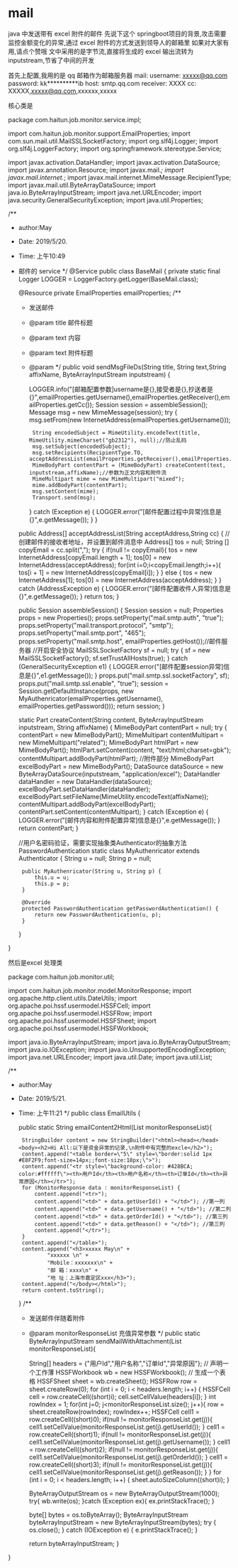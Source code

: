 # mail
java 中发送带有 excel 附件的邮件
先说下这个 springboot项目的背景,攻击需要监控金额变化的异常,通过 excel 附件的方式发送到领导人的邮箱里
如果对大家有用,请点个赞哦
文中采用的是字节流,直接将生成的 excel 输出流转为 inputstream,节省了中间的开发

首先上配置,我用的是 qq 邮箱作为邮箱服务器
  mail:
      username: xxxxx@qq.com
      password: kk**********ib
      host: smtp.qq.com
      receiver: XXXX
      cc: XXXXX,xxxxx@qq.com,xxxxxx,xxxxx


核心类是

package com.haitun.job.monitor.service.impl;

import com.haitun.job.monitor.support.EmailProperties;
import com.sun.mail.util.MailSSLSocketFactory;
import org.slf4j.Logger;
import org.slf4j.LoggerFactory;
import org.springframework.stereotype.Service;

import javax.activation.DataHandler;
import javax.activation.DataSource;
import javax.annotation.Resource;
import javax.mail.*;
import javax.mail.internet.*;
import javax.mail.internet.MimeMessage.RecipientType;
import javax.mail.util.ByteArrayDataSource;
import java.io.ByteArrayInputStream;
import java.net.URLEncoder;
import java.security.GeneralSecurityException;
import java.util.Properties;

/**
 * author:May
 * Date: 2019/5/20.
 * Time: 上午10:49
 * 邮件的 service
 */
@Service
public class BaseMail {
    private static final Logger LOGGER = LoggerFactory.getLogger(BaseMail.class);

    @Resource
    private EmailProperties emailProperties;
    /**
     * 发送邮件
     * @param title     邮件标题
     * @param text      内容
     * @param text      附件标题
     * @param
     */
    public void sendMsgFileDs(String title, String text,String affixName, ByteArrayInputStream inputstream) {

        LOGGER.info("[邮箱配置参数]username是{},接受者是{},抄送者是{}",emailProperties.getUsername(),emailProperties.getReceiver(),emailProperties.getCc());
        Session session = assembleSession();
        Message msg = new MimeMessage(session);
        try {
            msg.setFrom(new InternetAddress(emailProperties.getUsername()));

            String encodedSubject = MimeUtility.encodeText(title, MimeUtility.mimeCharset("gb2312"), null);//防止乱码
            msg.setSubject(encodedSubject);
            msg.setRecipients(RecipientType.TO, acceptAddressList(emailProperties.getReceiver(),emailProperties.getCc()));
            MimeBodyPart contentPart = (MimeBodyPart) createContent(text, inputstream,affixName);//参数为正文内容和附件流
            MimeMultipart mime = new MimeMultipart("mixed");
            mime.addBodyPart(contentPart);
            msg.setContent(mime);
            Transport.send(msg);
        } catch (Exception e) {
            LOGGER.error("[邮件配置过程中异常]信息是{}",e.getMessage());
        }
    }

    public Address[] acceptAddressList(String acceptAddress,String cc) {
        // 创建邮件的接收者地址，并设置到邮件消息中
        Address[] tos = null;
        String [] copyEmail = cc.split(",");
        try {
            if(null != copyEmail){
                tos = new InternetAddress[copyEmail.length + 1];
                tos[0] = new InternetAddress(acceptAddress);
                for(int i=0;i<copyEmail.length;i++){
                    tos[i + 1] = new InternetAddress(copyEmail[i]);
                }
            } else {
                tos = new InternetAddress[1];
                tos[0] = new InternetAddress(acceptAddress);
            }
        } catch (AddressException e) {
            LOGGER.error("[邮件配置收件人异常]信息是{}",e.getMessage());
        }
        return tos;
    }

    public Session assembleSession() {
        Session session = null;
        Properties props = new Properties();
        props.setProperty("mail.smtp.auth", "true");
        props.setProperty("mail.transport.protocol", "smtp");
        props.setProperty("mail.smtp.port", "465");
        props.setProperty("mail.smtp.host", emailProperties.getHost());//邮件服务器
        //开启安全协议
        MailSSLSocketFactory sf = null;
        try {
            sf = new MailSSLSocketFactory();
            sf.setTrustAllHosts(true);
        } catch (GeneralSecurityException e1) {
            LOGGER.error("[邮件配置session异常]信息是{}",e1.getMessage());
        }
        props.put("mail.smtp.ssl.socketFactory", sf);
        props.put("mail.smtp.ssl.enable", "true");
        session = Session.getDefaultInstance(props, new MyAuthenricator(emailProperties.getUsername(), emailProperties.getPassword()));
        return session;
    }

    static Part createContent(String content, ByteArrayInputStream inputstream, String affixName) {
        MimeBodyPart contentPart = null;
        try {
            contentPart = new MimeBodyPart();
            MimeMultipart contentMultipart = new MimeMultipart("related");
            MimeBodyPart htmlPart = new MimeBodyPart();
            htmlPart.setContent(content, "text/html;charset=gbk");
            contentMultipart.addBodyPart(htmlPart);
            //附件部分
            MimeBodyPart excelBodyPart = new MimeBodyPart();
            DataSource dataSource = new ByteArrayDataSource(inputstream, "application/excel");
            DataHandler dataHandler = new DataHandler(dataSource);
            excelBodyPart.setDataHandler(dataHandler);
            excelBodyPart.setFileName(MimeUtility.encodeText(affixName));
            contentMultipart.addBodyPart(excelBodyPart);
            contentPart.setContent(contentMultipart);
        } catch (Exception e) {
            LOGGER.error("[邮件内容和附件配置异常]信息是{}",e.getMessage());
        }
        return contentPart;
    }

    //用户名密码验证，需要实现抽象类Authenticator的抽象方法PasswordAuthentication
    static class MyAuthenricator extends Authenticator {
        String u = null;
        String p = null;

        public MyAuthenricator(String u, String p) {
            this.u = u;
            this.p = p;
        }

        @Override
        protected PasswordAuthentication getPasswordAuthentication() {
            return new PasswordAuthentication(u, p);
        }
    }

}

然后是excel 处理类

package com.haitun.job.monitor.util;

import com.haitun.job.monitor.model.MonitorResponse;
import org.apache.http.client.utils.DateUtils;
import org.apache.poi.hssf.usermodel.HSSFCell;
import org.apache.poi.hssf.usermodel.HSSFRow;
import org.apache.poi.hssf.usermodel.HSSFSheet;
import org.apache.poi.hssf.usermodel.HSSFWorkbook;

import java.io.ByteArrayInputStream;
import java.io.ByteArrayOutputStream;
import java.io.IOException;
import java.io.UnsupportedEncodingException;
import java.net.URLEncoder;
import java.util.Date;
import java.util.List;

/**
 * author:May
 * Date: 2019/5/21.
 * Time: 上午11:21
 */
public class EmailUtils {

    public static String emailContent2Html(List<MonitorResponse> monitorResponseList){

        StringBuilder content = new StringBuilder("<html><head></head><body><h2>Hi All:以下是资金异常的记录,\n附件中有完整的excle</h2>");
        content.append("<table border=\"5\" style=\"border:solid 1px #E8F2F9;font-size=14px;;font-size:18px;\">");
        content.append("<tr style=\"background-color: #428BCA; color:#ffffff\"><th>用户Id</th><th>用户名称</th><th>订单Id</th><th>异常原因</th></tr>");
        for (MonitorResponse data : monitorResponseList) {
            content.append("<tr>");
            content.append("<td>" + data.getUserId() + "</td>"); //第一列
            content.append("<td>" + data.getUsername() + "</td>"); //第二列
            content.append("<td>" + data.getOrderId() + "</td>"); //第三列
            content.append("<td>" + data.getReason() + "</td>"); //第三列
            content.append("</tr>");
        }
        content.append("</table>");
        content.append("<h3>xxxxx May\n" +
                "xxxxxx \n" +
                "Mobile：xxxxxxx\n" +
                "邮 箱：xxxx\n" +
                "地 址：上海市嘉定区xxx</h3>");
        content.append("</body></html>");
        return content.toString();
    }
    /**
     * 发送邮件伴随着附件
     * @param monitorResponseList 充值异常参数
     */
    public static ByteArrayInputStream sendMailWithAttachment(List<MonitorResponse> monitorResponseList){

        String[] headers = {"用户Id","用户名称","订单Id","异常原因"};
        // 声明一个工作薄
        HSSFWorkbook wb = new HSSFWorkbook();
        // 生成一个表格
        HSSFSheet sheet = wb.createSheet();
        HSSFRow row = sheet.createRow(0);
        for (int i = 0; i < headers.length; i++) {
            HSSFCell cell = row.createCell((short)i);
            cell.setCellValue(headers[i]);
        }
        int rowIndex = 1;
        for(int j=0; j<monitorResponseList.size(); j++){
            row = sheet.createRow(rowIndex);
            rowIndex++;
            HSSFCell cell1 = row.createCell((short)0);
            if(null != monitorResponseList.get(j)){
                cell1.setCellValue(monitorResponseList.get(j).getUserId());
            }
            cell1 = row.createCell((short)1);
            if(null != monitorResponseList.get(j)){
                cell1.setCellValue(monitorResponseList.get(j).getUsername());
            }
            cell1 = row.createCell((short)2);
            if(null != monitorResponseList.get(j)){
                cell1.setCellValue(monitorResponseList.get(j).getOrderId());
            }
            cell1 = row.createCell((short)3);
            if(null != monitorResponseList.get(j)){
                cell1.setCellValue(monitorResponseList.get(j).getReason());
            }
        }
        for (int i = 0; i < headers.length; i++) {
            sheet.autoSizeColumn((short)i);
        }

        ByteArrayOutputStream os = new ByteArrayOutputStream(1000);
        try{
            wb.write(os);
        }catch (Exception ex){
            ex.printStackTrace();
        }

        byte[] bytes = os.toByteArray();
        ByteArrayInputStream byteArrayInputStream = new ByteArrayInputStream(bytes);
        try {
            os.close();
        } catch (IOException e) {
            e.printStackTrace();
        }

       return  byteArrayInputStream;
    }




}

